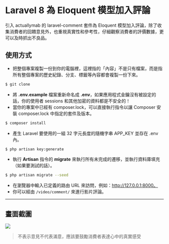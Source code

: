 # Laravel 8 為 Eloquent 模型加入評論

引入 actuallymab 的 laravel-comment 套件為 Eloquent 模型加入評論，除了收集消費者的回饋意見外，也重視真實性和參考性，仔細觀察消費者的評價數據，更可以及時抓出不良品。

## 使用方式
- 把整個專案複製一份到你的電腦裡，這裡指的「內容」不是只有檔案，而是指所有整個專案的歷史紀錄、分支、標籤等內容都會複製一份下來。
```sh
$ git clone
```
- 將 __.env.example__ 檔案重新命名成 __.env__，如果應用程式金鑰沒有被設定的話，你的使用者 sessions 和其他加密的資料都是不安全的！
- 當你的專案中已經有 composer.lock，可以直接執行指令以讓 Composer 安裝 composer.lock 中指定的套件及版本。
```sh
$ composer install
```
- 產生 Laravel 要使用的一組 32 字元長度的隨機字串 APP_KEY 並存在 .env 內。
```sh
$ php artisan key:generate
```
- 執行 __Artisan__ 指令的 __migrate__ 來執行所有未完成的遷移，並執行資料庫填充（如果要測試的話）。
```sh
$ php artisan migrate --seed
```
- 在瀏覽器中輸入已定義的路由 URL 來訪問，例如：http://127.0.0.1:8000。
- 你可以經由 `/video/comment/` 來進行影片評論。

----

## 畫面截圖
![](https://i.imgur.com/sK5aB9I.png)
> 不表示意見不代表滿意，應該要鼓勵消費者表達心中的真實感受

